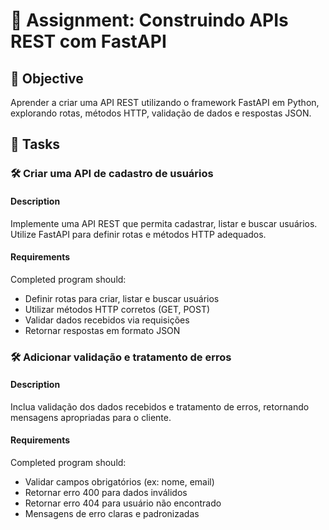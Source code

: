 # 📘 Assignment: Construindo APIs REST com FastAPI

## 🎯 Objective

Aprender a criar uma API REST utilizando o framework FastAPI em Python, explorando rotas, métodos HTTP, validação de dados e respostas JSON.

## 📝 Tasks

### 🛠️ Criar uma API de cadastro de usuários

#### Description
Implemente uma API REST que permita cadastrar, listar e buscar usuários. Utilize FastAPI para definir rotas e métodos HTTP adequados.

#### Requirements
Completed program should:

- Definir rotas para criar, listar e buscar usuários
- Utilizar métodos HTTP corretos (GET, POST)
- Validar dados recebidos via requisições
- Retornar respostas em formato JSON

### 🛠️ Adicionar validação e tratamento de erros

#### Description
Inclua validação dos dados recebidos e tratamento de erros, retornando mensagens apropriadas para o cliente.

#### Requirements
Completed program should:

- Validar campos obrigatórios (ex: nome, email)
- Retornar erro 400 para dados inválidos
- Retornar erro 404 para usuário não encontrado
- Mensagens de erro claras e padronizadas
